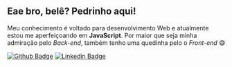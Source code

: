 ## Eae bro, belê?  Pedrinho aqui! 

 Meu conhecimento é voltado para desenvolvimento Web e atualmente estou me aperfeiçoando em **JavaScript**. Por maior que seja minha admiração pelo *Back-end*, também tenho uma quedinha pelo o *Front-end* 😅

[![Github Badge](https://img.shields.io/badge/-Github-000?style=flat-square&logo=Github&logoColor=white&link=https://github.com/pedroHenriqueMaia/portifolio)](https://github.com/pedroHenriqueMaia/portifolio)
[![Linkedin Badge](https://img.shields.io/badge/-LinkedIn-blue?style=flat-square&logo=Linkedin&logoColor=white&link=https://https://www.linkedin.com/in/pedro-maia-99629a1b5/)](https://www.linkedin.com/in/pedro-maia-99629a1b5/)
